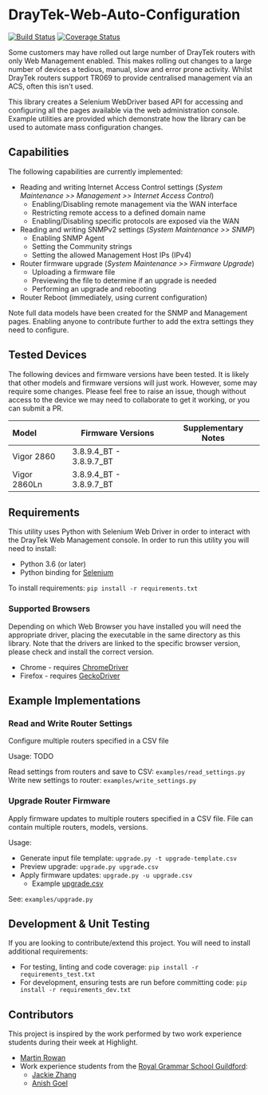 # DrayTek-Web-Auto-Configuration

[![Build Status](https://travis-ci.org/highlight-slm/Draytek-Web-Auto-Configuration.svg?branch=master)](https://travis-ci.org/highlight-slm/Draytek-Web-Auto-Configuration/) [![Coverage Status](https://coveralls.io/repos/github/highlight-slm/Draytek-Web-Auto-Configuration/badge.svg?branch=master)](https://coveralls.io/github/highlight-slm/Draytek-Web-Auto-Configuration?branch=master)

Some customers may have rolled out large number of DrayTek routers with only Web Management enabled. This makes rolling out changes to a large number of devices a tedious, manual, slow and error prone activity. Whilst DrayTek routers support TR069 to provide centralised management via an ACS, often this isn't used.

This library creates a Selenium WebDriver based API for accessing and configuring all the pages available via the web administration console.
Example utilities are provided which demonstrate how the library can be used to automate mass configuration changes.

## Capabilities

The following capabilities are currently implemented:

- Reading and writing Internet Access Control settings (_System Maintenance >> Management >> Internet Access Control_)
  - Enabling/Disabling remote management via the WAN interface
  - Restricting remote access to a defined domain name
  - Enabling/Disabling specific protocols are exposed via the WAN
- Reading and writing SNMPv2 settings (_System Maintenance >> SNMP_)
  - Enabling SNMP Agent
  - Setting the Community strings
  - Setting the allowed Management Host IPs (IPv4)
- Router firmware upgrade (_System Maintenance >> Firmware Upgrade_)
  - Uploading a firmware file
  - Previewing the file to determine if an upgrade is needed
  - Performing an upgrade and rebooting
- Router Reboot (immediately, using current configuration)

Note full data models have been created for the SNMP and Management pages. Enabling anyone to contribute further to add the extra settings they need to configure.

## Tested Devices

The following devices and firmware versions have been tested. It is likely that other models and firmware versions will just work. However, some may require some changes. Please feel free to raise an issue, though without access to the device we may need to collaborate to get it working, or you can submit a PR.

| Model        | Firmware Versions       | Supplementary Notes |
|:-------------|-------------------------|---------------------|
| Vigor 2860   | 3.8.9.4_BT - 3.8.9.7_BT |                     |
| Vigor 2860Ln | 3.8.9.4_BT - 3.8.9.7_BT |                     |

## Requirements

This utility uses Python with Selenium Web Driver in order to interact with the DrayTek Web Management console. In order to run this utility you will need to install:

- Python 3.6 (or later)
- Python binding for [Selenium](https://pypi.org/project/selenium/)

To install requirements: `pip install -r requirements.txt`

### Supported Browsers

Depending on which Web Browser you have installed you will need the appropriate driver, placing the executable in the same directory as this library. Note that the drivers are linked to the specific browser version, please check and install the correct version.

- Chrome - requires [ChromeDriver](http://chromedriver.chromium.org/)
- Firefox - requires [GeckoDriver](https://github.com/mozilla/geckodriver/releases)

## Example Implementations

### Read and Write Router Settings

Configure multiple routers specified in a CSV file

Usage: TODO

Read settings from routers and save to CSV: `examples/read_settings.py`
Write new settings to router: `examples/write_settings.py`

### Upgrade Router Firmware

Apply firmware updates to multiple routers specified in a CSV file. File can contain multiple routers, models, versions.

Usage:
 - Generate input file template: `upgrade.py -t upgrade-template.csv`
 - Preview upgrade: `upgrade.py upgrade.csv`
 - Apply firmware updates: `upgrade.py -u upgrade.csv`
   - Example [upgrade.csv](https://raw.githubusercontent.com/highlight-slm/Draytek-Web-Auto-Configuration/master/examples/upgrade.csv)

See: `examples/upgrade.py`

## Development & Unit Testing

If you are looking to contribute/extend this project. You will need to install additional requirements:

- For testing, linting and code coverage: `pip install -r requirements_test.txt`
- For development, ensuring tests are run before committing code: `pip install -r requirements_dev.txt`

## Contributors

This project is inspired by the work performed by two work experience students during their week at Highlight.

- [Martin Rowan](https://www.linkedin.com/in/martinrowan/)
- Work experience students from the [Royal Grammar School Guildford](https://www.linkedin.com/school/royal-grammar-school-guildford/):
  - [Jackie Zhang](https://www.linkedin.com/in/jackie-zhang-70a79218a/)
  - [Anish Goel](https://www.linkedin.com/in/anish-goel-0500ab183/)
